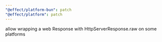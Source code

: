 ```yaml
---
"@effect/platform-bun": patch
"@effect/platform": patch
---
```


allow wrapping a web Response with HttpServerResponse.raw on some platforms
